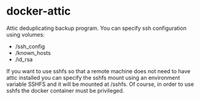 docker-attic
============

Attic deduplicating backup program. You can specify ssh configuration using volumes:
* /ssh_config
* /known_hosts
* /id_rsa

If you want to use sshfs so that a remote machine does not need to have attic installed you can specify the sshfs mount using an environment variable SSHFS and it will be mounted at /sshfs. Of course, in order to use sshfs the docker container must be privileged.
